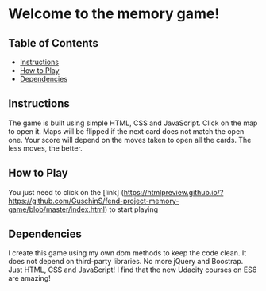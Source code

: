 # Welcome to the memory game!

## Table of Contents

* [Instructions](#instructions)
* [How to Play](#how_to_play)
* [Dependencies](#dependencies)

## Instructions

The game is built using simple HTML, CSS and JavaScript. Click on the map to open it. Maps will be flipped if the next card does not match the open one. Your score will depend on the moves taken to open all the cards. The less moves, the better.

## How to Play

You just need to click on the [link] (https://htmlpreview.github.io/?https://github.com/GuschinS/fend-project-memory-game/blob/master/index.html) to start playing

## Dependencies

I create this game using my own dom methods to keep the code clean. It does not depend on third-party libraries. No more jQuery and Boostrap. Just HTML, CSS and JavaScript! I find that the new Udacity courses on ES6 are amazing!
